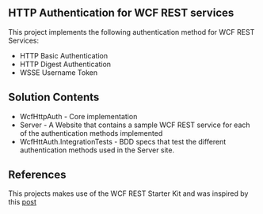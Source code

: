 
HTTP Authentication for WCF REST services
------------
This project implements the following authentication method for WCF REST Services:

- HTTP Basic Authentication
- HTTP Digest Authentication
- WSSE Username Token

Solution Contents
------------
* WcfHttpAuth - Core implementation
* Server - A Website that contains a sample WCF REST service for each of the authentication methods implemented
* WcfHttAuth.IntegrationTests - BDD specs that test the different authentication methods used in the Server site.

References
-----------
This projects makes use of the WCF REST Starter Kit and was inspired by this [post](http://weblogs.asp.net/cibrax/archive/2009/03/20/custom-basic-authentication-for-restful-services.aspx)

